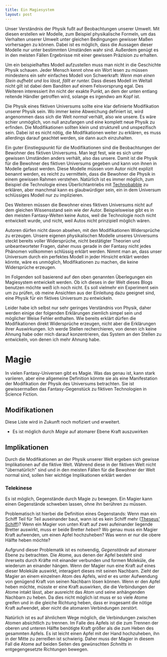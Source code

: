 ```yaml
---
title: Ein Magiesystem
layout: post
---
```

Unser Verständnis der Physik fußt auf Beobachtungen unserer Umwelt. Mit diesen erstellen wir Modelle, zum Beispiel physikalische Formeln, um das Verhalten unserer Umwelt unter gleichen Bedingungen gewisser Maßen vorhersagen zu können. Dabei ist es möglich, dass die Aussagen dieser Modelle nur unter bestimmten Umständen wahr sind. Außerdem genügt es in den meisten Fällen Ergebnisse mit einer gewissen Präzision zu erhalten.

Um ein beispielhaftes Modell aufzustellen muss man nicht in die Geschichte Physik schauen. Jeder Mensch kennt ohne ein Wort lesen zu müssen mindestens ein sehr einfaches Modell von Schwerkraft: *Wenn man einen Stein aufhebt und los lässt, fällt er runter.* Dass dieses Modell im Weltall nicht gilt ist dabei dem Banditen auf einem Felsvorsprung egal. Des Weiteren interessiert ihn nicht der exakte Punkt, an dem der unten entlang reitende Händler getroffen wird, solange es irgendwo am Kopf ist.

Die Physik eines fiktiven Universums sollte eine klar definierte Modifikation unserer Physik sein. Wo immer keine Abweichung definiert ist, wird angenommen dass sich die Welt *normal* verhält, also wie unsere. Es wäre schier unmöglich, von null anzufangen und eine komplett neue Physik zu erfinden. Die Modifikationen sollten klein und strukturell und unspezifisch sein. Dabei ist es nicht nötig, die Modifikationen weiter zu erklären, es muss allerdings darauf geachtet werden, sie dann auch einzuhalten.

Ein guter Einstiegspunkt für die Modifikationen sind die Beobachtungen der Bewohner des fiktiven Universums. Man legt fest, wie es sich unter gewissen Umständen anders verhält, also das unsere. Damit ist die Physik für die Bewohner des fiktiven Universums gegeben und kann von ihnen in Modelle gefasst werden. Diese Modelle müssen vom Autor nicht explizit benannt werden, es reicht zu vermitteln, dass die Bewohner die Physik in einem gewissen Rahmen verstehen. Natürlich ist es immer möglich, zum Beispiel die Technologie eines Überlichtantriebs mit [Technobabble](https://en.wikipedia.org/wiki/Technobabble) zu erklären, aber manchmal kann es glaubwürdiger sein, ein in dem Universum schlüssiges Modell nur zu implizieren.

Des Weiteren müssen die Bewohner eines fiktiven Universums nicht auf dem gleichen Wissensstand sein wie der Autor. Beispielsweise gibt es in den meisten Fantasy-Welten keine Autos, weil die Technologie noch nicht entwickelt wurde, und nicht, weil Autos nicht prinzipiell möglich wären.

Autoren dürfen nicht davon absehen, mit den Modifikationen Widersprüche zu erzeugen. Unsere eigenen physikalischen Modelle unseres Universums steckt bereits voller Widersprüche, nicht bestätigter Theorien und unbeantworteter Fragen, daher muss gerade in der Fantasy nicht jedes Phänomen vollkommen schlüssig erklärt werden. Nimmt man an, dass unser Universum durch ein perfektes Modell in jeder Hinsicht erklärt werden könnte, wäre es unmöglich, Modifikationen zu machen, die keine Widersprüche erzeugen.

Im Folgenden soll basierend auf den oben genannten Überlegungen ein Magiesystem entwickelt werden. Ob ich dieses in der Welt dieses Blogs benutzen möchte weiß ich noch nicht. Es soll vielmehr ein Experiment sein um zu prüfen, ob meine Ansichten aus der Einleitung dazu geeignet sind, eine Physik für ein fiktives Universum zu entwickeln.

Leider habe ich selbst nur sehr geringes Verständnis von Physik, daher werden einige der folgenden Erklärungen ziemlich simpel sein und möglicher Weise Fehler enthalten. Wie bereits erklärt dürfen die Modifikationen direkt Widersprüche erzeugen, nicht aber die Erklärungen ihrer Auswirkungen. Ich werde Stellen recherchieren, von denen ich keine Ahnung habe oder mich darauf konzentrieren, das System an den Stellen zu entwickeln, von denen ich mehr Ahnung habe.

# Magie
In vielen Fantasy-Universen gibt es Magie. Was das genau ist, kann stark variieren, aber eine allgemeine Definition könnte sie als eine Manifestation der Modifikation der Physik des Universums betrachten. Sie ist gewissermaßen das Fantasy-Gegenstück zu fiktiven Technologien in Science Fiction.

## Modifikationen
Diese Liste wird in Zukunft noch mofiziert und erweitert.

* Es ist möglich durch *Magie* auf atomarer Ebene Kraft auszuwirken

## Implikationen
Durch die Modifikationen an der Physik unserer Welt ergeben sich gewisse Implikationen auf die fiktive Welt. Während diese in der fiktiven Welt nicht "übernatürlich" sind und in den meisten Fällen für die Bewohner der Welt normal sind, sollen hier wichtige Implikationen erklärt werden

### Telekinese
Es ist möglich, Gegenstände durch Magie zu bewegen. Ein Magier kann einen Gegenstände schweben lassen, ohne ihn berühren zu müssen.

Problematisch ist hierbei die Definition eines Gegenstands: Wenn man ein Schiff Teil für Teil auseinander baut, wann ist es kein Schiff mehr ([Theseus' Schiff](https://en.wikipedia.org/wiki/Ship_of_Theseus))? Wenn ein Magier von unten Kraft auf zwei aufeinander liegende Bretter auswirkt, muss er beide Bretter *heben*? Wo genau muss ein Magier Kraft aufwenden, um einen Apfel hochzuheben? Was wenn er nur die obere Hälfte heben möchte?

Aufgrund dieser Problematik ist es notwendig, *Gegenstände* auf atomarer Ebene zu betrachten. Die Atome, aus denen der Apfel besteht sind ihrerseits durch Kräfte mit einander verbunden und formen Moleküle, die wiederum an einander hängen. Wenn der Magier nun eine Kraft auf eines dieser Moleküle auswirkt, interagiert dieses mit seinen Nachbarn. Zieht der Magier an einem einzelnen Atom des Apfels, wird er es unter Aufwendung von genügend Kraft von seinen Nachbarn lösen können. Wenn er den Apfel heben möchte, müsste er eine Kraft auswirken, die die Verbindungen der Atome intakt lässt, aber ausreicht das Atom und seine anhängenden Nachbarn zu heben. Da dies nicht möglich ist muss er so viele Atome greifen und in die gleiche Richtung heben, dass er insgesamt die nötige Kraft aufwendet, aber nicht die atomaren Verbindungen zerstört.

Natürlich ist es auf ähnlichem Wege möglich, die Verbindungen zwischen Atomen absichtlich zu trennen. Im Falle des Apfels ist die zum Trennen der oberen und unteren Hälfte benötigte Kraft größer als die zum Heben des gesammten Apfels. Es ist leicht einen Apfel mit der Hand hochzuheben, ihn in der Mitte zu zerreißen ist schwierig. Daher muss der Magier in diesem Fall die Atome auf beiden Seiten des gewünschten *Schnitts* in entgegengesetzte Richtungen bewegen.
